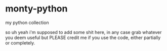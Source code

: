 # monty-python
my python collection

so uh yeah i'm supposed to add some shit here, in any case grab whatever you deem useful but PLEASE credit me if you use the code, either partially or completely.

